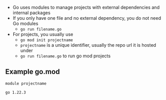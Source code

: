 - Go uses modules to manage projects with external dependencies and internal packages
- If you only have one file and no external dependency, you do not need Go modules
    - `go run filename.go`
- For projects, you usually use
    - `go mod init projectname`
    - `projectname` is a unique identifier, usually the repo url it is hosted under
    - `go run filename.go` to run go mod projects

## Example go.mod
```
module projectname

go 1.22.3
```